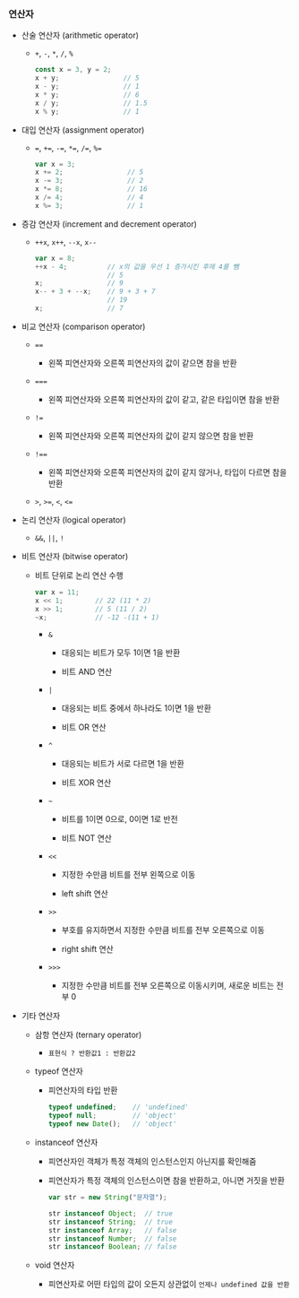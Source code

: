 ### 연산자

- 산술 연산자 (arithmetic operator)
  
  - `+`, `-`, `*`, `/`, `%`
    
    ```javascript
    const x = 3, y = 2;
    x + y;                // 5
    x - y;                // 1
    x * y;                // 6
    x / y;                // 1.5
    x % y;                // 1
    ```

- 대입 연산자 (assignment operator)
  
  - `=`, `+=`, `-=`, `*=`, `/=`, `%=`
    
    ```javascript
    var x = 3;
    x += 2;                // 5
    x -= 3;                // 2
    x *= 8;                // 16
    x /= 4;                // 4
    x %= 3;                // 1
    ```

- 증감 연산자 (increment and decrement operator)
  
  - `++x`, `x++`, `--x`, `x--`
    
    ```javascript
    var x = 8;
    ++x - 4;          // x의 값을 우선 1 증가시킨 후에 4를 뺌
                      // 5
    x;                // 9
    x-- + 3 + --x;    // 9 + 3 + 7
                      // 19
    x;                // 7
    ```

- 비교 연산자 (comparison operator)
  
  - `==`
    
    - 왼쪽 피연산자와 오른쪽 피연산자의 값이 같으면 참을 반환
  
  - `===`
    
    - 왼쪽 피연산자와 오른쪽 피연산자의 값이 같고, 같은 타입이면 참을 반환
  
  - `!=`
    
    - 왼쪽 피연산자와 오른쪽 피연산자의 값이 같지 않으면 참을 반환
  
  - `!==`
    
    - 왼쪽 피연산자와 오른쪽 피연산자의 값이 같지 않거나, 타입이 다르면 참을 반환
  
  - `>`, `>=`, `<`, `<=`

- 논리 연산자 (logical operator)
  
  - `&&`, `||`, `!`

- 비트 연산자 (bitwise operator)
  
  - 비트 단위로 논리 연산 수행
    
    ```javascript
    var x = 11;
    x << 1;        // 22 (11 * 2)
    x >> 1;        // 5 (11 / 2)
    ~x;            // -12 -(11 + 1)
    ```
    
    - `&`
      
      - 대응되는 비트가 모두 1이면 1을 반환
      
      - 비트 AND 연산
    
    - `|`
      
      - 대응되는 비트 중에서 하나라도 1이면 1을 반환
      
      - 비트 OR 연산
    
    - `^`
      
      - 대응되는 비트가 서로 다르면 1을 반환
      
      - 비트 XOR 연산
    
    - `~`
      
      - 비트를 1이면 0으로, 0이면 1로 반전
      
      - 비트 NOT 연산
    
    - `<<`
      
      - 지정한 수만큼 비트를 전부 왼쪽으로 이동
      
      - left shift 연산
    
    - `>>`
      
      - 부호를 유지하면서 지정한 수만큼 비트를 전부 오른쪽으로 이동
      
      - right shift 연산
    
    - `>>>`
      
      - 지정한 수만큼 비트를 전부 오른쪽으로 이동시키며, 새로운 비트는 전부 0

- 기타 연산자
  
  - 삼항 연산자 (ternary operator)
    
    - `표현식 ? 반환값1 : 반환값2`
  
  - typeof 연산자
    
    - 피연산자의 타입 반환
      
      ```javascript
      typeof undefined;    // 'undefined'
      typeof null;         // 'object'
      typeof new Date();   // 'object'
      ```
  
  - instanceof 연산자
    
    - 피연산자인 객체가 특정 객체의 인스턴스인지 아닌지를 확인해줌
    
    - 피연산자가 특정 객체의 인스턴스이면 참을 반환하고, 아니면 거짓을 반환
      
      ```javascript
      var str = new String("문자열");
      
      str instanceof Object;  // true
      str instanceof String;  // true
      str instanceof Array;   // false
      str instanceof Number;  // false
      str instanceof Boolean; // false
      ```
  
  - void 연산자
    
    - 피연산자로 어떤 타입의 값이 오든지 상관없이 `언제나 undefined 값을 반환`
